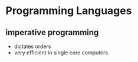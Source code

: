 # Programming Languages


## imperative programming

- dictates orders
- very efficient in single core computers
